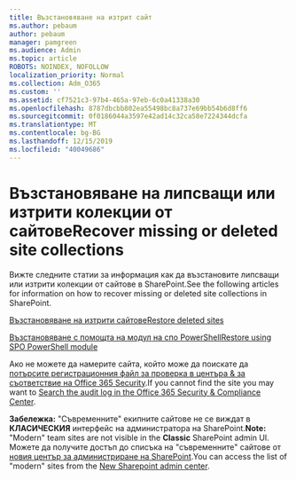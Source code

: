 ```yaml
---
title: Възстановяване на изтрит сайт
ms.author: pebaum
author: pebaum
manager: pamgreen
ms.audience: Admin
ms.topic: article
ROBOTS: NOINDEX, NOFOLLOW
localization_priority: Normal
ms.collection: Adm_O365
ms.custom: ''
ms.assetid: cf7521c3-97b4-465a-97eb-6c0a41338a30
ms.openlocfilehash: 8787dbcbb802ea55498bc8a737e69bb54b6d8ff6
ms.sourcegitcommit: 0f0186044a3597e42ad14c32ca58e7224344dcfa
ms.translationtype: MT
ms.contentlocale: bg-BG
ms.lasthandoff: 12/15/2019
ms.locfileid: "40049686"
---
```

# <a name="recover-missing-or-deleted-site-collections"></a><span data-ttu-id="28a0b-102">Възстановяване на липсващи или изтрити колекции от сайтове</span><span class="sxs-lookup"><span data-stu-id="28a0b-102">Recover missing or deleted site collections</span></span>

<span data-ttu-id="28a0b-103">Вижте следните статии за информация как да възстановите липсващи или изтрити колекции от сайтове в SharePoint.</span><span class="sxs-lookup"><span data-stu-id="28a0b-103">See the following articles for information on how to recover missing or deleted site collections in SharePoint.</span></span>

[<span data-ttu-id="28a0b-104">Възстановяване на изтрити сайтове</span><span class="sxs-lookup"><span data-stu-id="28a0b-104">Restore deleted sites</span></span>](https://docs.microsoft.com/sharepoint/restore-deleted-site-collection)

[<span data-ttu-id="28a0b-105">Възстановяване с помощта на модул на спо PowerShell</span><span class="sxs-lookup"><span data-stu-id="28a0b-105">Restore using SPO PowerShell module</span></span>](https://support.office.com/article/Introduction-to-the-SharePoint-Online-Management-Shell-C16941C3-19B4-4710-8056-34C034493429)

<span data-ttu-id="28a0b-106">Ако не можете да намерите сайта, който може да поискате да [потърсите регистрационния файл за проверка в центъра &amp; за съответствие на Office 365 Security](https://docs.microsoft.com/office365/securitycompliance/search-the-audit-log-in-security-and-compliance).</span><span class="sxs-lookup"><span data-stu-id="28a0b-106">If you cannot find the site you may want to [Search the audit log in the Office 365 Security &amp; Compliance Center](https://docs.microsoft.com/office365/securitycompliance/search-the-audit-log-in-security-and-compliance).</span></span>

<span data-ttu-id="28a0b-107">**Забележка:** "Съвременните" екипните сайтове не се виждат в **КЛАСИЧЕСКИЯ** интерфейс на администратора на SharePoint.</span><span class="sxs-lookup"><span data-stu-id="28a0b-107">**Note:** "Modern" team sites are not visible in the **Classic** SharePoint admin UI.</span></span> <span data-ttu-id="28a0b-108">Можете да получите достъп до списъка на "съвременните" сайтове от [новия център за администриране на SharePoint](https://docs.microsoft.com/sharepoint/get-started-new-admin-center).</span><span class="sxs-lookup"><span data-stu-id="28a0b-108">You can access the list of "modern" sites from the [New Sharepoint admin center](https://docs.microsoft.com/sharepoint/get-started-new-admin-center).</span></span>


